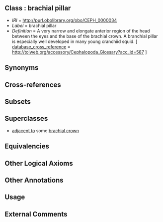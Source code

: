
## Class : brachial pillar

 * *IRI* = http://purl.obolibrary.org/obo/CEPH_0000034
 * *Label* = brachial pillar
 * *Definition* = A very narrow and elongate anterior region of the head between the eyes and the base of the brachial crown. A branchial pillar is especially well developed in many young cranchiid squid. [ [database_cross_reference](../../ef/oboInOwl#hasDbXref.md) = http://tolweb.org/accessory/Cephalopoda_Glossary?acc_id=587 ]

## Synonyms


## Cross-references


## Subsets


## Superclasses

 * [adjacent to](../../ceph#adjacent/to/ceph#adjacent_to.md) some [brachial crown](../../CEPH/29/CEPH_0000029.md)

## Equivalencies


## Other Logical Axioms


## Other Annotations


## Usage


## External Comments

